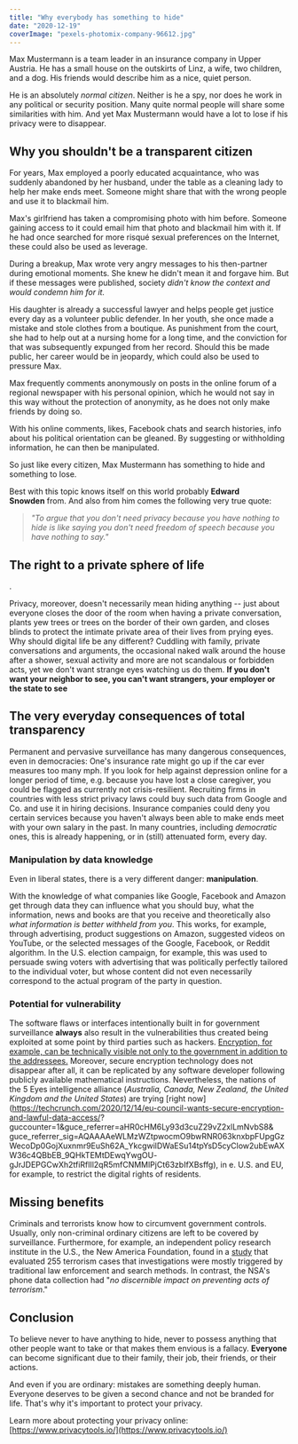 ```yaml
---
title: "Why everybody has something to hide"
date: "2020-12-19"
coverImage: "pexels-photomix-company-96612.jpg"
---
```


Max Mustermann is a team leader in an insurance company in Upper Austria. He has a small house on the outskirts of Linz, a wife, two children, and a dog. His friends would describe him as a nice, quiet person.

He is an absolutely _normal citizen_. Neither is he a spy, nor does he work in any political or security position. Many quite normal people will share some similarities with him. And yet Max Mustermann would have a lot to lose if his privacy were to disappear.

## **Why you shouldn't be a transparent citizen**

For years, Max employed a poorly educated acquaintance, who was suddenly abandoned by her husband, under the table as a cleaning lady to help her make ends meet. Someone might share that with the wrong people and use it to blackmail him.

Max's girlfriend has taken a compromising photo with him before. Someone gaining access to it could email him that photo and blackmail him with it. If he had once searched for more risqué sexual preferences on the Internet, these could also be used as leverage.

During a breakup, Max wrote very angry messages to his then-partner during emotional moments. She knew he didn't mean it and forgave him. But if these messages were published, society _didn't know the context_ _and would condemn him for it._

His daughter is already a successful lawyer and helps people get justice every day as a volunteer public defender. In her youth, she once made a mistake and stole clothes from a boutique. As punishment from the court, she had to help out at a nursing home for a long time, and the conviction for that was subsequently expunged from her record. Should this be made public, her career would be in jeopardy, which could also be used to pressure Max.

Max frequently comments anonymously on posts in the online forum of a regional newspaper with his personal opinion, which he would not say in this way without the protection of anonymity, as he does not only make friends by doing so.

With his online comments, likes, Facebook chats and search histories, info about his political orientation can be gleaned. By suggesting or withholding information, he can then be manipulated.

So just like every citizen, Max Mustermann has something to hide and something to lose.

Best with this topic knows itself on this world probably **Edward Snowden** from. And also from him comes the following very true quote:

> _"To argue that you don't need privacy because you have nothing to hide is like saying you don't need freedom of speech because you have nothing to say."_

## **The right to a private sphere of life**

.

Privacy, moreover, doesn't necessarily mean hiding anything -- just about everyone closes the door of the room when having a private conversation, plants yew trees or trees on the border of their own garden, and closes blinds to protect the intimate private area of their lives from prying eyes. Why should digital life be any different? Cuddling with family, private conversations and arguments, the occasional naked walk around the house after a shower, sexual activity and more are not scandalous or forbidden acts, yet we don't want strange eyes watching us do them. **If you don't want your neighbor to see, you can't want strangers, your employer or the state to see**

## **The very everyday consequences of total transparency**

Permanent and pervasive surveillance has many dangerous consequences, even in democracies: One's insurance rate might go up if the car ever measures too many mph. If you look for help against depression online for a longer period of time, e.g. because you have lost a close caregiver, you could be flagged as currently not crisis-resilient. Recruiting firms in countries with less strict privacy laws could buy such data from Google and Co. and use it in hiring decisions. Insurance companies could deny you certain services because you haven't always been able to make ends meet with your own salary in the past. In many countries, including _democratic_ ones, this is already happening, or in (still) attenuated form, every day.

### Manipulation by data knowledge

Even in liberal states, there is a very different danger: **manipulation**.

With the knowledge of what companies like Google, Facebook and Amazon get through data they can influence what you should buy, what the information, news and books are that you receive and theoretically also _what information is better withheld from you_. This works, for example, through advertising, product suggestions on Amazon, suggested videos on YouTube, or the selected messages of the Google, Facebook, or Reddit algorithm. In the U.S. election campaign, for example, this was used to persuade swing voters with advertising that was politically perfectly tailored to the individual voter, but whose content did not even necessarily correspond to the actual program of the party in question.

### **Potential for vulnerability**

The software flaws or interfaces intentionally built in for government surveillance **always** also result in the vulnerabilities thus created being exploited at some point by third parties such as hackers. [Encryption, for example, can be technically visible not only to the government in addition to the addressees.](https://www.helpnetsecurity.com/2020/05/26/backdoor-encryption/) Moreover, secure encryption technology does not disappear after all, it can be replicated by any software developer following publicly available mathematical instructions. Nevertheless, the nations of the 5 Eyes intelligence alliance (_Australia, Canada, New Zealand, the United Kingdom and the United States_) are trying [right now](https://techcrunch.com/2020/12/14/eu-council-wants-secure-encryption-and-lawful-data-access/? guccounter=1&guce_referrer=aHR0cHM6Ly93d3cuZ29vZ2xlLmNvbS8& guce_referrer_sig=AQAAAAeWLMzWZtpwocmO9bwRNR063knxbpFUpgGzWecoDp0GojXuxnmr9EuSh62A_YkcgwilDWaESu14tpYsD5cyClow2ubEwAXW36c4QBbEB_9QHkTEMtDEwqYwgOU- gJrJDEPGCwXh2tfiRflIl2qR5mfCNMMlPjCt63zbIfXBsffg), in e. U.S. and EU, for example, to restrict the digital rights of residents.

## **Missing benefits**

Criminals and terrorists know how to circumvent government controls. Usually, only non-criminal ordinary citizens are left to be covered by surveillance. Furthermore, for example, an independent policy research institute in the U.S., the New America Foundation, found in a [study](http://www.washingtonpost.com/world/national-security/nsa-phone-record-collection-does-little-to-prevent-terrorist-attacks-group-says/2014/01/12/8aa860aa-77dd-11e3-8963-b4b654bcc9b2_story.html?hpid=z4) that evaluated 255 terrorism cases that investigations were mostly triggered by traditional law enforcement and search methods. In contrast, the NSA's phone data collection had "_no discernible impact on preventing acts of terrorism_."

## **Conclusion**

To believe never to have anything to hide, never to possess anything that other people want to take or that makes them envious is a fallacy. **Everyone** can become significant due to their family, their job, their friends, or their actions.

And even if you are ordinary: mistakes are something deeply human. Everyone deserves to be given a second chance and not be branded for life. That's why it's important to protect your privacy.

Learn more about protecting your privacy online: [https://www.privacytools.io/](https://www.privacytools.io/)
